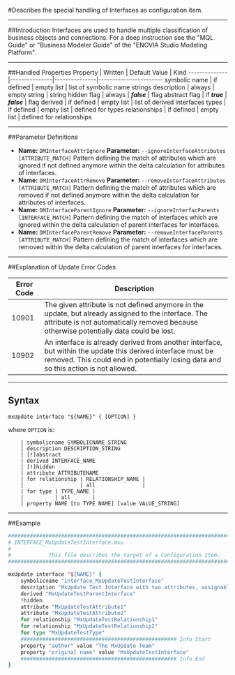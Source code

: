<!--
 *
 *  This file is part of MxUpdate <http://www.mxupdate.org>.
 *
 *  MxUpdate is a deployment tool for a PLM platform to handle
 *  administration objects as single update files (configuration item).
 *
 *  Copyright (C) 2008-2016 The MxUpdate Team
 *
 *  The Manual of MxUpdate is licensed under a CC BY-NC-SA 4.0 license
 *  (Creative Commons Attribution-NonCommercial-ShareAlike 4.0 
 *  International 4.0 license).
 *
 *  You should have received a copy of the license along with this
 *  work. If not, see <http://creativecommons.org/licenses/by-nc-sa/4.0/>.
 *
-->

#Describes the special handling of Interfaces as configuration item.

----
##Introduction
Interfaces are used to handle multiple classification of business objects and connections. For a deep instruction see the "MQL Guide" or "Business Modeler Guide" of the "ENOVIA Studio Modeling Platform".

----
##Handled Properties
Property      | Written       | Default Value | Kind
--------------|---------------|---------------|-----------------------
symbolic name | if defined    | empty list    | list of symbolic name strings
description   | always        | empty string  | string
hidden flag   | always        | ***false***   | flag
abstract flag | if ***true*** | ***false***   | flag
derived       | if defined    | empty list    | list of derived interfaces
types         | if defined    | empty list    | defined for types
relationships | if defined    | empty list    | defined for relationships

----
##Parameter Definitions
*   **Name:** `DMInterfaceAttrIgnore`
    **Parameter:** `‑‑ignoreInterfaceAttributes [ATTRIBUTE_MATCH]`
    Pattern defining the match of attributes which are ignored if not defined anymore within the delta calculation for attributes of interfaces.
*   **Name:** `DMInterfaceAttrRemove`
    **Parameter:** `‑‑removeInterfaceAttributes [ATTRIBUTE_MATCH]`
    Pattern defining the match of attributes which are removed if not defined anymore within the delta calculation for attributes of interfaces.
*   **Name:** `DMInterfaceParentIgnore`
    **Parameter:** `‑‑ignoreInterfacParents [INTERFACE_MATCH]`
    Pattern defining the match of interfaces which are ignored within the delta calculation of parent interfaces for interfaces.
*   **Name:** `DMInterfaceParentRemove`
    **Parameter:** `‑‑removeInterfaceParents [ATTRIBUTE_MATCH]`
    Pattern defining the match of interfaces which are removed within the delta calculation of parent interfaces for interfaces.

----
##Explanation of Update Error Codes

Error Code | Description
-----------|------------
10901      | The given attribute is not defined anymore in the update, but already assigned to the interface. The attribute is not automatically removed because otherwise potentially data could be lost.
10902      | An interface is already derived from another interface, but within the update this derived interface must be removed. This could end in potentially losing data and so this action is not allowed.

----
## Syntax
```
mxUpdate interface "${NAME}" { [OPTION] }
```
where `OPTION` is:
```
    | symbolicname SYMBOLICNAME_STRING
    | description DESCRIPTION_STRING
    | [!]abstract
    | derived INTERFACE_NAME
    | [!]hidden
    | attribute ATTRIBUTENAME
    | for relationship | RELATIONSHIP_NAME |
    |                  | all               |
    | for type | TYPE_NAME |
    |          | all       |
    | property NAME [to TYPE NAME] [value VALUE_STRING]
```

----
##Example
```tcl
################################################################################
# INTERFACE_MxUpdateTestInterface.mxu
#
#            This file describes the target of a Configuration Item.
################################################################################

mxUpdate interface "${NAME}" {
    symbolicname "interface_MxUpdateTestInterface"
    description "MxUpdate Test Interface with two attributes, assignable to one type and two relationships and one parent interface."
    derived "MxUpdateTestParentInterface"
    !hidden
    attribute "MxUpdateTestAttribute1"
    attribute "MxUpdateTestAttribute2"
    for relationship "MxUpdateTestRelationship1"
    for relationship "MxUpdateTestRelationship2"
    for type "MxUpdateTestType"
    ################################################## Info Start
    property "author" value "The MxUpdate Team"
    property "original name" value "MxUpdateTestInterface"
    ################################################## Info End
}
```